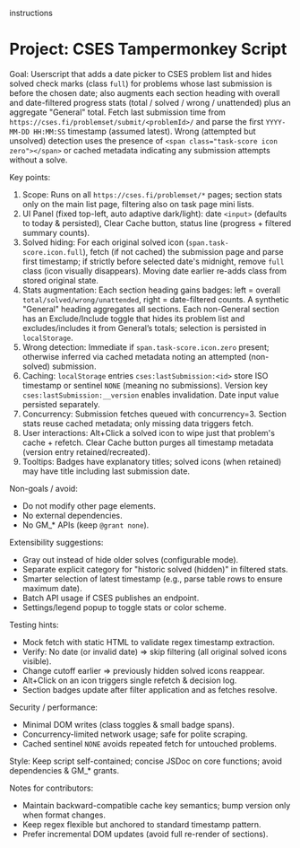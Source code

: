 instructions

# Project: CSES Tampermonkey Script

Goal: Userscript that adds a date picker to CSES problem list and hides solved check marks (class `full`) for problems whose last submission is before the chosen date; also augments each section heading with overall and date-filtered progress stats (total / solved / wrong / unattended) plus an aggregate "General" total. Fetch last submission time from `https://cses.fi/problemset/submit/<problemId>/` and parse the first `YYYY-MM-DD HH:MM:SS` timestamp (assumed latest). Wrong (attempted but unsolved) detection uses the presence of `<span class="task-score icon zero"></span>` or cached metadata indicating any submission attempts without a solve.

Key points:
1. Scope: Runs on all `https://cses.fi/problemset/*` pages; section stats only on the main list page, filtering also on task page mini lists.
2. UI Panel (fixed top-left, auto adaptive dark/light): date `<input>` (defaults to today & persisted), Clear Cache button, status line (progress + filtered summary counts).
3. Solved hiding: For each original solved icon (`span.task-score.icon.full`), fetch (if not cached) the submission page and parse first timestamp; if strictly before selected date's midnight, remove `full` class (icon visually disappears). Moving date earlier re-adds class from stored original state.
4. Stats augmentation: Each section heading gains badges: left = overall `total/solved/wrong/unattended`, right = date-filtered counts. A synthetic "General" heading aggregates all sections. Each non-General section has an Exclude/Include toggle that hides its problem list and excludes/includes it from General’s totals; selection is persisted in `localStorage`.
5. Wrong detection: Immediate if `span.task-score.icon.zero` present; otherwise inferred via cached metadata noting an attempted (non-solved) submission.
6. Caching: `localStorage` entries `cses:lastSubmission:<id>` store ISO timestamp or sentinel `NONE` (meaning no submissions). Version key `cses:lastSubmission:__version` enables invalidation. Date input value persisted separately.
7. Concurrency: Submission fetches queued with concurrency=3. Section stats reuse cached metadata; only missing data triggers fetch.
8. User interactions: Alt+Click a solved icon to wipe just that problem's cache + refetch. Clear Cache button purges all timestamp metadata (version entry retained/recreated).
9. Tooltips: Badges have explanatory titles; solved icons (when retained) may have title including last submission date.

Non-goals / avoid:
- Do not modify other page elements.
- No external dependencies.
- No GM_* APIs (keep `@grant none`).

Extensibility suggestions:
- Gray out instead of hide older solves (configurable mode).
- Separate explicit category for "historic solved (hidden)" in filtered stats.
- Smarter selection of latest timestamp (e.g., parse table rows to ensure maximum date).
- Batch API usage if CSES publishes an endpoint.
- Settings/legend popup to toggle stats or color scheme.

Testing hints:
- Mock fetch with static HTML to validate regex timestamp extraction.
- Verify: No date (or invalid date) => skip filtering (all original solved icons visible).
- Change cutoff earlier => previously hidden solved icons reappear.
- Alt+Click on an icon triggers single refetch & decision log.
- Section badges update after filter application and as fetches resolve.

Security / performance:
- Minimal DOM writes (class toggles & small badge spans).
- Concurrency-limited network usage; safe for polite scraping.
- Cached sentinel `NONE` avoids repeated fetch for untouched problems.

Style: Keep script self-contained; concise JSDoc on core functions; avoid dependencies & GM_* grants.

Notes for contributors:
- Maintain backward-compatible cache key semantics; bump version only when format changes.
- Keep regex flexible but anchored to standard timestamp pattern.
- Prefer incremental DOM updates (avoid full re-render of sections).
